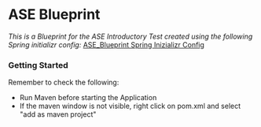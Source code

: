 # ASE Blueprint
_This is a Blueprint for the ASE Introductory Test created using the following Spring initializr config:_
[ASE_Blueprint Spring Inizializr Config](https://start.spring.io/#!type=maven-project&language=java&platformVersion=3.2.3&packaging=jar&jvmVersion=21&groupId=com.tuwien&artifactId=ASE_blueprint&name=ASE_blueprint&description=A%20Blueprint%20to%20use%20for%20the%20ASE%20introduction%20test&packageName=com.tuwien.ASE_blueprint&dependencies=devtools,web,data-rest,data-jpa,postgresql)

### Getting Started
Remember to check the following:
- Run Maven before starting the Application
- If the maven window is not visible, right click on pom.xml and select "add as maven project"